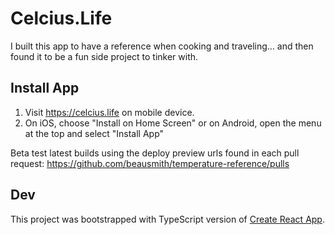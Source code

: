 # Celcius.Life

I built this app to have a reference when cooking and traveling… and then found it to be a fun side project to tinker with.

## Install App

1. Visit https://celcius.life on mobile device.
2. On iOS, choose "Install on Home Screen" or on Android, open the menu at the top and select "Install App"

Beta test latest builds using the deploy preview urls found in each pull request: https://github.com/beausmith/temperature-reference/pulls

## Dev

This project was bootstrapped with TypeScript version of [Create React App](https://github.com/facebook/create-react-app).
